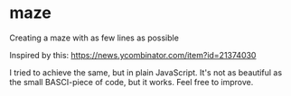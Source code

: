# maze
Creating a maze with as few lines as possible

Inspired by this:
https://news.ycombinator.com/item?id=21374030

I tried to achieve the same, but in plain JavaScript. It's not as beautiful as the small BASCI-piece of code, but it works. Feel free to improve.

